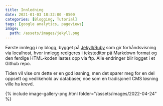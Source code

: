 ```yaml
---
title: Innledning
date: 2021-01-03 18:32:00 -0500
categories: [Blogging, Tutorial]
tags: [google analytics, pageviews]
image:
  path: /assets/images/jekyll.png
---
```

Første innlegg i ny blogg, bygget på [Jekyll/Ruby](https://jekyllrb.com) som gir forhåndsvisning via localhost, hvor innlegg redigeres i teksteditor på Markdown format og den ferdige HTML-koden lastes opp via ftp. Alle endringer blir logget i et Github repo.

Tiden vil vise om dette er en god løsning, men det sparer meg for en del oppsett og vedlikehold av databaser, noe som en tradisjonell CMS løsning ville ha krevd.  

{% include image-gallery-png.html folder="/assets/images/2022-04-24" %}
